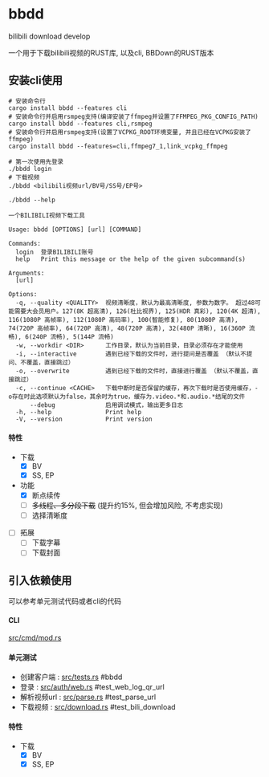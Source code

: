 bbdd
====

bilibili download develop

一个用于下载bilibili视频的RUST库, 以及cli, BBDown的RUST版本

## 安装cli使用

```
# 安装命令行
cargo install bbdd --features cli
# 安装命令行并启用rsmpeg支持(编译安装了ffmpeg并设置了FFMPEG_PKG_CONFIG_PATH)
cargo install bbdd --features cli,rsmpeg
# 安装命令行并启用rsmpeg支持(设置了VCPKG_ROOT环境变量, 并且已经在VCPKG安装了ffmpeg)
cargo install bbdd --features=cli,ffmpeg7_1,link_vcpkg_ffmpeg
```

```shell
# 第一次使用先登录
./bbdd login
# 下载视频
./bbdd <bilibili视频url/BV号/SS号/EP号>
```

```text
./bbdd --help

一个BILIBILI视频下载工具

Usage: bbdd [OPTIONS] [url] [COMMAND]

Commands:
  login  登录BILIBILI账号
  help   Print this message or the help of the given subcommand(s)

Arguments:
  [url]

Options:
  -q, --quality <QUALITY>  视频清晰度，默认为最高清晰度, 参数为数字。 超过48可能需要大会员用户。127(8K 超高清), 126(杜比视界), 125(HDR 真彩), 120(4K 超清), 116(1080P 高帧率), 112(1080P 高码率), 100(智能修复), 80(1080P 高清), 74(720P 高帧率), 64(720P 高清), 48(720P 高清), 32(480P 清晰), 16(360P 流畅), 6(240P 流畅), 5(144P 流畅)
  -w, --workdir <DIR>      工作目录，默认为当前目录，目录必须存在才能使用
  -i, --interactive        遇到已经下载的文件时，进行提问是否覆盖 （默认不提问、不覆盖，直接跳过）
  -o, --overwrite          遇到已经下载的文件时，直接进行覆盖 （默认不覆盖，直接跳过）
  -c, --continue <CACHE>   下载中断时是否保留的缓存，再次下载时是否使用缓存，-o存在时此选项默认为false，其余时为true，缓存为.video.*和.audio.*结尾的文件
      --debug              启用调试模式，输出更多日志
  -h, --help               Print help
  -V, --version            Print version
```
#### 特性

- 下载
    - [x] BV
    - [x] SS, EP
- 功能
    - [x] 断点续传
    - [ ] ~~多线程、多分段下载~~ (提升约15%, 但会增加风险, 不考虑实现)
    - [ ] 选择清晰度
- [ ] 拓展
    - [ ] 下载字幕
    - [ ] 下载封面

## 引入依赖使用

可以参考单元测试代码或者cli的代码

#### CLI

[src/cmd/mod.rs](src/cmd/mod.rs)

#### 单元测试

- 创建客户端 : [src/tests.rs](src/tests.rs)  #bbdd
- 登录 : [src/auth/web.rs](src/auth/web.rs)  #test_web_log_qr_url
- 解析视频url : [src/parse.rs](ssrc/parse.rs)  #test_parse_url
- 下载视频 : [src/download.rs](src/download.rs)  #test_bili_download

#### 特性

- 下载
  - [x] BV
  - [x] SS, EP
